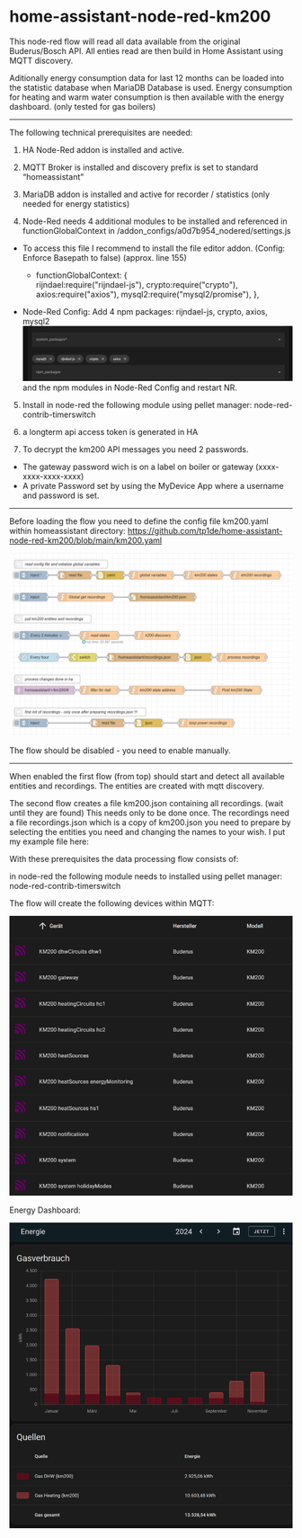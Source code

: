 # home-assistant-node-red-km200

This node-red flow will read all data available from the original Buderus/Bosch API.
All enties read are then build in Home Assistant using MQTT discovery.

Aditionally energy consumption data for last 12 months can be loaded into the statistic database when MariaDB Database is used.
Energy consumption for heating and warm water consumption is then available with the energy dashboard. (only tested for gas boilers)

***

The following technical prerequisites are needed:

1.	HA Node-Red addon is installed and active.

2.	MQTT Broker is installed and discovery prefix is set to standard “homeassistant”

3.  MariaDB addon is installed and active for recorder / statistics (only needed for energy statistics)

4.	Node-Red needs 4 additional modules to be installed and referenced in functionGlobalContext in /addon_configs/a0d7b954_nodered/settings.js

  - To access this file I recommend to install the file editor addon. (Config: Enforce Basepath to false) (approx. line 155)

    - functionGlobalContext: {   
       rijndael:require("rijndael-js"),
       crypto:require("crypto"),
       axios:require("axios"),
       mysql2:require("mysql2/promise"),
     },

- Node-Red Config: Add 4 npm packages: rijndael-js, crypto, axios, mysql2 ![alt text](image.png) and the npm modules in Node-Red Config and restart NR.

5.  Install in node-red the following module using pellet manager: node-red-contrib-timerswitch

6.	a longterm api access token is generated in HA

7.  To decrypt the km200 API messages you need 2 passwords.
  - The gateway password wich is on a label on boiler or gateway (xxxx-xxxx-xxxx-xxxx)
  - A private Password set by using the MyDevice App where a username and password is set.

***

Before loading the flow you need to define the config file km200.yaml within homeassistant directory: 
https://github.com/tp1de/home-assistant-node-red-km200/blob/main/km200.yaml

![alt text](image-4.png)

The flow should be disabled - you need to enable manually.

*** 

When enabled the first flow (from top) should start and detect all available entities and recordings.
The entities are created with mqtt discovery.

The second flow creates a file km200.json containing all recordings. (wait until they are found) 
This needs only to be done once.
The recordings need a file recordings.json which is a copy of km200.json you need to prepare by selecting the entities you need and changing the names to your wish.
I put my example file here: 




With these prerequisites the data processing flow consists of:




in node-red the following module needs to installed using pellet manager: node-red-contrib-timerswitch





The flow will create the following devices within MQTT:

![alt text](image-3.png)





Energy Dashboard:

![alt text](image-2.png)
